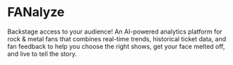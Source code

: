 # FANalyze
Backstage access to your audience!  An AI-powered analytics platform for rock & metal fans that combines real-time trends, historical ticket data, and fan feedback to help you choose the right shows, get your face melted off, and live to tell the story.
